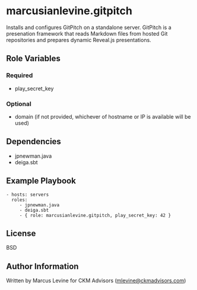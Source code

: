 marcusianlevine.gitpitch
=========

Installs and configures GitPitch on a standalone server. GitPitch is a presenation framework that reads Markdown files from hosted Git repositories and prepares dynamic Reveal.js presentations.

Role Variables
--------------

### Required
* play_secret_key

### Optional
* domain (if not provided, whichever of hostname or IP is available will be used)

Dependencies
------------

* jpnewman.java
* deiga.sbt

Example Playbook
----------------

    - hosts: servers
      roles:
         - jpnewman.java
         - deiga.sbt
         - { role: marcusianlevine.gitpitch, play_secret_key: 42 }

License
-------

BSD

Author Information
------------------

Written by Marcus Levine for CKM Advisors (mlevine@ckmadvisors.com)
